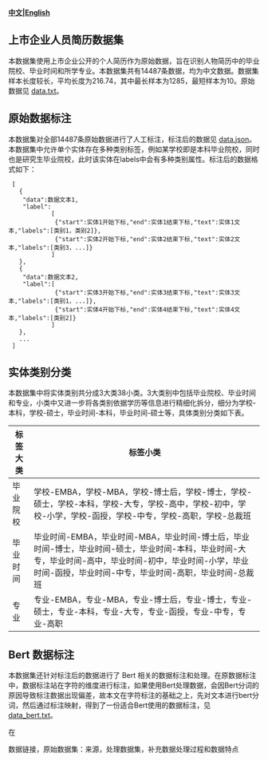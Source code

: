 **[中文](README.md)|[English](README_en.md)**

## 上市企业人员简历数据集

本数据集使用上市企业公开的个人简历作为原始数据，旨在识别人物简历中的毕业院校、毕业时间和所学专业。本数据集共有14487条数据，均为中文数据。数据集样本长度较长，平均长度为216.74，其中最长样本为1285，最短样本为10。原始数据见 [data.txt](./dataset/data.txt)。

## 原始数据标注

本数据集对全部14487条原始数据进行了人工标注，标注后的数据见 [data.json](./dataset/data.json)。本数据集中允许单个实体存在多种类别标签，例如某学校即是本科毕业院校，同时也是研究生毕业院校，此时该实体在labels中会有多种类别属性。标注后的数据格式如下：

     [
       {
        "data":数据文本1,
        "label":
                [
                 {"start":实体1开始下标,"end":实体1结束下标,"text":实体1文本,"labels":[类别1，类别2]},
                 {"start":实体2开始下标,"end":实体2结束下标,"text":实体2文本,"labels":[类别3，...]}
                ]
       },
       {
        "data":数据文本2,
        "label":[
                 {"start":实体3开始下标,"end":实体3结束下标,"text":实体3文本,"labels":[类别1，...]},
                 {"start":实体4开始下标,"end":实体4结束下标,"text":实体4文本,"labels":[类别2]}
                ]
       },
       ...
     ]

## 实体类别分类

本数据集中将实体类别共分成3大类38小类。3大类别中包括毕业院校、毕业时间和专业，小类中又进一步将各类别依据学历等信息进行精细化拆分，细分为学校-本科，学校-硕士，毕业时间-本科，毕业时间-硕士等，具体类别分类如下表。

标签大类|标签小类
---|---
毕业院校|学校-EMBA，学校-MBA，学校-博士后，学校-博士，学校-硕士，学校-本科，学校-大专，学校-高中，学校-初中，学校-小学，学校-函授，学校-中专，学校-高职，学校-总裁班
毕业时间|毕业时间-EMBA，毕业时间-MBA，毕业时间-博士后，毕业时间-博士，毕业时间-硕士，毕业时间-本科，毕业时间-大专，毕业时间-高中，毕业时间-初中，毕业时间-小学，毕业时间-函授，毕业时间-中专，毕业时间-高职，毕业时间-总裁班
专业|专业-EMBA，专业-MBA，专业-博士后，专业-博士，专业-硕士，专业-本科，专业-大专，专业-函授，专业-中专，专业-高职

## Bert 数据标注

本数据集还针对标注后的数据进行了 Bert 相关的数据标注和处理。在原数据标注中，数据标注站在字符的维度进行标注，如果使用Bert处理数据，会因Bert分词的原因导致标注数据出现偏差，故本文在字符标注的基础之上，先对文本进行bert分词，然后通过标注映射，得到了一份适合Bert使用的数据标注，见 [data_bert.txt](./dataset/data_bert.txt)。

在


数据链接，原始数据集：来源，处理数据集，补充数据处理过程和数据特点
